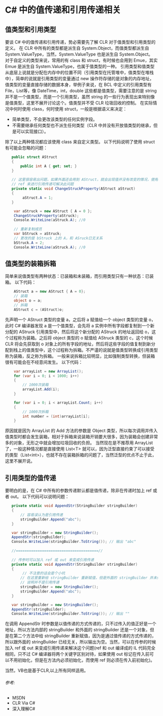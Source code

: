 # C# 中的值传递和引用传递相关

## 值类型和引用类型

  要谈 C# 中的值传递和引用传递，势必需要先了解 CLR 对于值类型和引用类型的定义。
  在 CLR 中所有的类型都是派生自 System.Object，而值类型都派生自 System.ValueType，当然，System.ValueType 也是派生自 System.Object。
  对于自定义的类型来说，常用的有 class 和 struct，有时候也会用到 Emue，其实 Emue 是派生自 System.ValueType，也属于值类型的一种。
  引用类型和值类型从底层上说就是分配在内存中的位置不同（引用类型在托管堆中，值类型在堆栈中），简单的说就是引用类型的变量通过 new 操作符存储的是对象的内存地址，值类型的变量直接存储的数据本身，举例子来说，在 BCL 中定义的引用类型有 File，List<T>等，像 DateTime，int，double 这些都是值类型，需要注意的是 string 并不是一个值类型，而是一个引用类型，虽然 string 的一些行为表现出来特别像是值类型，这里不展开讨论这个。值类型并不受 CLR 垃圾回收的控制。 在实际情况中何时使用 class，何时使用 struct，一般是根据语义来决定：
* 简单类型，不会更改该类型的任何实例字段。
* 不需要继承任何类型也不派生任何类型（CLR 中并没有开放值类型的继承，但是可以实现接口）。

除了以上两种情况都应该使用 class 来自定义类型。
以下代码说明了使用 struct 有可能会忽略的问题：

```c#
   public struct AStruct
   {
       public int A { get; set; }
   }
	
   // 这里很容易出问题，如果外面还会用到 AStruct，就会出现值并没有改变的情况，使用 class 定义类型或者使用
   // ref 来进行引用传递可解决此问题
   private static void ChangeStruckProperty(AStruct aStruct)
   {
        aStruct.A = 1;
   }

	var aStruck = new AStruct { A = 0 };
	ChangeStruckProperty(aStruck);
	Console.WriteLine(aStruck.A); //0
	
	// 重新复制成员
	var bStruck = aStruck;
	// 更改的是 bStruck 上的 A，和 ASruck已无关系 
	bStruck.A = 2;
	Console.WriteLine(aStruck.A); //0
```

## 值类型的装箱拆箱

简单来说值类型有两种状态：已装箱和未装箱，而引用类型只有一种状态：已装箱。
以下代码：

```c#
    AStruct a = new AStruct { A = 0};
	// 装箱
    object o = a;
    // 拆箱
    AStruct c = (AStruct)o;
```

先声明一个 AStruct 类型的变量 a，之后将 a 赋值给一个 object 类型的变量 o，此时 C# 编译器发现 a 是一个值类型，会先将 a 实例中所有字段都复制到一个新分配的 AStruck 引用类型中，然后将这个新分配的 AStruck 的地址返回给 o，这个过程称为装箱。之后将 object 类型的 o 赋值给 AStruck 类型的 c，这个时候 CLR 将会先获取到 o 对象上的所有字段的地址，然后将这些字段的值复制到新分配到栈上的值类型中，这个过程称为拆箱。不严谨的说就是值类型转换成引用类型称为装箱，反之称为拆箱。
一般来说拆箱比较明显，比如强制类型转换，但装箱很有可能会在不经意间发生。
以下代码：
```c#
    var arrayList = new ArrayList();
    for (var i = 0; i < 1000; i++)
    {
		// 1000次装箱
        arrayList.Add(i);
    }

    for (var i = 0; i < arrayList.Count; i++)
    {
		// 1000次拆箱
        int number = (int)arrayList[i];
    }
```

原因就是因为 ArrayList 的 Add 方法的参数是 Object 类型，所以每次调用并传入值类型时都会发生装箱，相对于拆箱来说装箱开销要大很多，因为装箱会创建非常多的对象，无形之中就会增加垃圾回收的负担。
当然现在是不推荐用 ArrayList 了，一般这种情况都是直接使用 List\<T> 就可以，因为泛型直接约束了可以接受的类型（List\<int>），也就不存在装箱拆箱的问题了，当然泛型的优点不止于此，这里不展开说。

## 引用类型的值传递
要明白的是，在 C# 中所有的参数传递默认都是值传递，除非在传递时加上 ref 或者 out。
以下代码可以说明问题：
```c#
   private static void AppendStr(StringBuilder stringBuilder)
   {
	   // 容易误认为是引用传递
       stringBuilder.Append("abc");
   }

   var stringBuilder = new StringBuilder();
   AppendStr(stringBuilder);
   Console.WriteLine(stringBuilder.ToString()); // 输出 "abc"
  
   //======================================//
   
   // 传参时可以加入 ref 或 out 来变成引用传递
   private static void AppendStr(StringBuilder stringBuilder)
   {	
		// 不注意的话会是个小坑
	   // 在这里重新给 stringBuilder 重新赋值，但是外面的 stringBuilder 并未修改，
       // 说明并不是引用传递
	   stringBuilder = new StringBuilder();
       stringBuilder.Append("abc");
   }

   var stringBuilder = new StringBuilder();
   AppendStr(stringBuilder);
   Console.WriteLine(stringBuilder.ToString()); // 输出 ""
```
在调用 AppendStr 时参数是以值传递的方式传递的，只不过传入的值正好是一个地址，所以方法内部的 stringBuilder 和外面的 stringBuilder 还是一个对象，但是在第二个方法中给 stringBuilder 重新赋值，因为是通过值传递的方式传递的，所以跟外面的 stringBuilder 已经无关，所以输出为空。当然，可以在传参的时候加入 ref 或 out 来变成引用传递来解决这个问题(ref 和 out 编译成的 IL 代码完全相同，只不过 C# 编译器将两个关键字区别对待，如果使用 out 标记在传入前可以不用初始化，但是在方法内必须初始化，而使用 ref 则必须在传入前初始化)。

当然，VB也是基于CLR,以上所有同样适用。
																							
###### 参考:
* MSDN
* CLR Via C#
* 深入理解C#